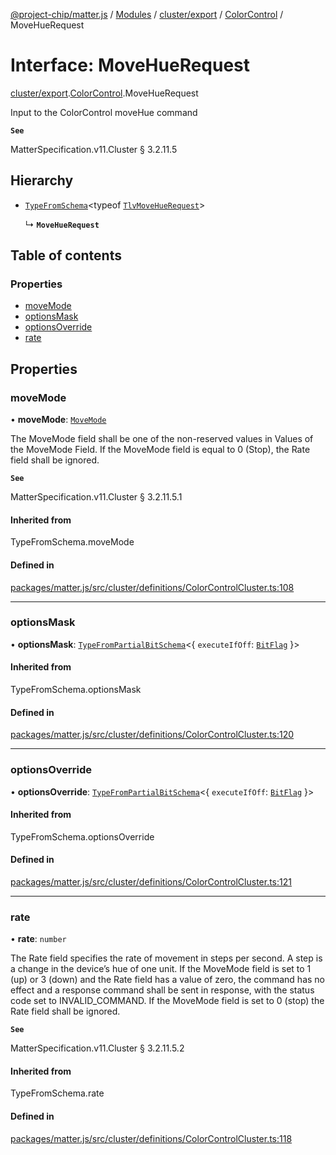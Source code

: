 [@project-chip/matter.js](../README.md) / [Modules](../modules.md) / [cluster/export](../modules/cluster_export.md) / [ColorControl](../modules/cluster_export.ColorControl.md) / MoveHueRequest

# Interface: MoveHueRequest

[cluster/export](../modules/cluster_export.md).[ColorControl](../modules/cluster_export.ColorControl.md).MoveHueRequest

Input to the ColorControl moveHue command

**`See`**

MatterSpecification.v11.Cluster § 3.2.11.5

## Hierarchy

- [`TypeFromSchema`](../modules/tlv_export.md#typefromschema)\<typeof [`TlvMoveHueRequest`](../modules/cluster_export.ColorControl.md#tlvmovehuerequest)\>

  ↳ **`MoveHueRequest`**

## Table of contents

### Properties

- [moveMode](cluster_export.ColorControl.MoveHueRequest.md#movemode)
- [optionsMask](cluster_export.ColorControl.MoveHueRequest.md#optionsmask)
- [optionsOverride](cluster_export.ColorControl.MoveHueRequest.md#optionsoverride)
- [rate](cluster_export.ColorControl.MoveHueRequest.md#rate)

## Properties

### moveMode

• **moveMode**: [`MoveMode`](../enums/cluster_export.ColorControl.MoveMode.md)

The MoveMode field shall be one of the non-reserved values in Values of the MoveMode Field. If the MoveMode
field is equal to 0 (Stop), the Rate field shall be ignored.

**`See`**

MatterSpecification.v11.Cluster § 3.2.11.5.1

#### Inherited from

TypeFromSchema.moveMode

#### Defined in

[packages/matter.js/src/cluster/definitions/ColorControlCluster.ts:108](https://github.com/project-chip/matter.js/blob/0c058ae17fdba4c0b89b8b13c309011d51782299/packages/matter.js/src/cluster/definitions/ColorControlCluster.ts#L108)

___

### optionsMask

• **optionsMask**: [`TypeFromPartialBitSchema`](../modules/schema_export.md#typefrompartialbitschema)\<\{ `executeIfOff`: [`BitFlag`](../modules/schema_export.md#bitflag)  }\>

#### Inherited from

TypeFromSchema.optionsMask

#### Defined in

[packages/matter.js/src/cluster/definitions/ColorControlCluster.ts:120](https://github.com/project-chip/matter.js/blob/0c058ae17fdba4c0b89b8b13c309011d51782299/packages/matter.js/src/cluster/definitions/ColorControlCluster.ts#L120)

___

### optionsOverride

• **optionsOverride**: [`TypeFromPartialBitSchema`](../modules/schema_export.md#typefrompartialbitschema)\<\{ `executeIfOff`: [`BitFlag`](../modules/schema_export.md#bitflag)  }\>

#### Inherited from

TypeFromSchema.optionsOverride

#### Defined in

[packages/matter.js/src/cluster/definitions/ColorControlCluster.ts:121](https://github.com/project-chip/matter.js/blob/0c058ae17fdba4c0b89b8b13c309011d51782299/packages/matter.js/src/cluster/definitions/ColorControlCluster.ts#L121)

___

### rate

• **rate**: `number`

The Rate field specifies the rate of movement in steps per second. A step is a change in the device’s hue of
one unit. If the MoveMode field is set to 1 (up) or 3 (down) and the Rate field has a value of zero, the
command has no effect and a response command shall be sent in response, with the status code set to
INVALID_COMMAND. If the MoveMode field is set to 0 (stop) the Rate field shall be ignored.

**`See`**

MatterSpecification.v11.Cluster § 3.2.11.5.2

#### Inherited from

TypeFromSchema.rate

#### Defined in

[packages/matter.js/src/cluster/definitions/ColorControlCluster.ts:118](https://github.com/project-chip/matter.js/blob/0c058ae17fdba4c0b89b8b13c309011d51782299/packages/matter.js/src/cluster/definitions/ColorControlCluster.ts#L118)
